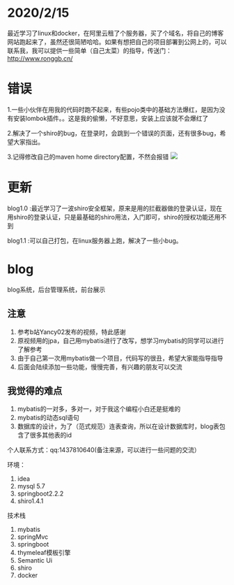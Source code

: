 # 2020/2/15
最近学习了linux和docker，在阿里云租了个服务器，买了个域名，将自己的博客网站跑起来了，虽然还很简陋哈哈。如果有想把自己的项目部署到公网上的，可以联系我，我可以提供一些简单（自己太菜）的指导，传送门：http://www.ronggb.cn/


# 错误
1.一些小伙伴在用我的代码时跑不起来，有些pojo类中的基础方法爆红，是因为没有安装lombok插件。。这是我的偷懒，不好意思，安装上应该就不会爆红了

2.解决了一个shiro的bug，在登录时，会跳到一个错误的页面，还有很多bug，希望大家指出。


3.记得修改自己的maven home directory配置，不然会报错
![](https://rong-1257752702.cos.ap-chengdu.myqcloud.com/%E5%8D%9A%E5%AE%A2%E9%A1%B9%E7%9B%AE/1.png)


# 更新
blog1.0 :最近学习了一波shiro安全框架，原来是用的拦截器做的登录认证，现在用shiro的登录认证，只是最基础的shiro用法，入门即可，shiro的授权功能还用不到


blog1.1 :可以自己打包，在linux服务器上跑，解决了一些小bug。 

# blog
blog系统，后台管理系统，前台展示

## 注意
1. 参考b站Yancy02发布的视频，特此感谢
2. 原视频用的jpa，自己用mybatis进行了改写，想学习mybatis的同学可以进行了解参考
3. 由于自己第一次用mybatis做一个项目，代码写的很丑，希望大家能指导指导
4. 后面会陆续添加一些功能，慢慢完善，有兴趣的朋友可以交流



## 我觉得的难点
1. mybatis的一对多，多对一，对于我这个编程小白还是挺难的
2. mybatis的动态sql语句
3. 数据库的设计，为了（范式规范）连表查询，所以在设计数据库时，blog表包含了很多其他表的id


个人联系方式：qq:1437810640(备注来源，可以进行一些问题的交流）


环境：
1. idea
2. mysql 5.7
3. springboot2.2.2
4. shiro1.4.1

技术栈
1. mybatis
2. springMvc
3. springboot
4. thymeleaf模板引擎
5. Semantic Ui
6. shiro
7. docker
